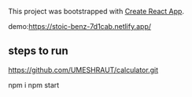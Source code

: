 This project was bootstrapped with [Create React App](https://github.com/facebook/create-react-app).

demo:https://stoic-benz-7d1cab.netlify.app/
## steps to run
https://github.com/UMESHRAUT/calculator.git

npm i
npm start
